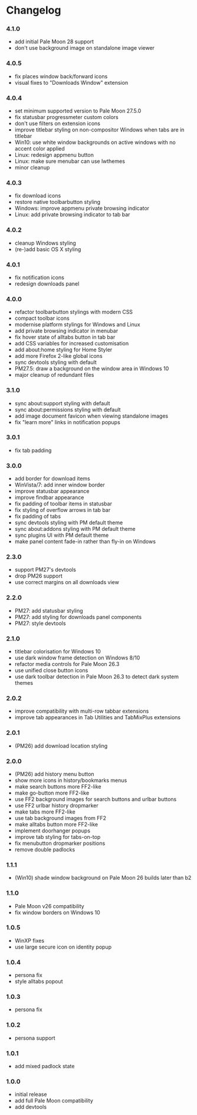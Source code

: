 # Changelog

### 4.1.0
- add initial Pale Moon 28 support
- don't use background image on standalone image viewer

### 4.0.5
- fix places window back/forward icons
- visual fixes to "Downloads Window" extension

### 4.0.4
- set minimum supported version to Pale Moon 27.5.0
- fix statusbar progressmeter custom colors
- don't use filters on extension icons
- improve titlebar styling on non-compositor Windows when tabs are in titlebar
- Win10: use white window backgrounds on active windows with no accent color applied
- Linux: redesign appmenu button
- Linux: make sure menubar can use lwthemes
- minor cleanup

### 4.0.3
- fix download icons
- restore native toolbarbutton styling
- Windows: improve appmenu private browsing indicator
- Linux: add private browsing indicator to tab bar

### 4.0.2
- cleanup Windows styling
- (re-)add basic OS X styling

### 4.0.1
- fix notification icons
- redesign downloads panel

### 4.0.0
- refactor toolbarbutton stylings with modern CSS
- compact toolbar icons
- modernise platform stylings for Windows and Linux
- add private browsing indicator in menubar
- fix hover state of alltabs button in tab bar
- add CSS variables for increased customisation
- add about:home styling for Home Styler
- add more Firefox 2-like global icons
- sync devtools styling with default
- PM27.5: draw a background on the window area in Windows 10
- major cleanup of redundant files

### 3.1.0
- sync about:support styling with default
- sync about:permissions styling with default
- add image document favicon when viewing standalone images
- fix "learn more" links in notification popups

### 3.0.1
- fix tab padding

### 3.0.0
- add border for download items
- WinVista/7: add inner window border
- improve statusbar appearance
- improve findbar appearance
- fix padding of toolbar items in statusbar
- fix styling of overflow arrows in tab bar
- fix padding of tabs
- sync devtools styling with PM default theme
- sync about:addons styling with PM default theme
- sync plugins UI with PM default theme
- make panel content fade-in rather than fly-in on Windows

### 2.3.0
- support PM27's devtools
- drop PM26 support
- use correct margins on all downloads view

### 2.2.0
- PM27: add statusbar styling
- PM27: add styling for downloads panel components
- PM27: style devtools

### 2.1.0
- titlebar colorisation for Windows 10
- use dark window frame detection on Windows 8/10
- refactor media controls for Pale Moon 26.3
- use unified close button icons
- use dark toolbar detection in Pale Moon 26.3 to detect dark system themes

### 2.0.2
- improve compatibility with multi-row tabbar extensions
- improve tab appearances in Tab Utilities and TabMixPlus extensions

### 2.0.1
- (PM26) add download location styling

### 2.0.0
- (PM26) add history menu button
- show more icons in history/bookmarks menus
- make search buttons more FF2-like
- make go-button more FF2-like
- use FF2 background images for search buttons and urlbar buttons
- use FF2 urlbar history dropmarker
- make tabs more FF2-like
- use tab background images from FF2
- make alltabs button more FF2-like
- implement doorhanger popups
- improve tab styling for tabs-on-top
- fix menubutton dropmarker positions
- remove double padlocks

### 1.1.1
- (Win10) shade window background on Pale Moon 26 builds later than b2

### 1.1.0
- Pale Moon v26 compatibility
- fix window borders on Windows 10

### 1.0.5
- WinXP fixes
- use large secure icon on identity popup

### 1.0.4
- persona fix
- style alltabs popout

### 1.0.3
- persona fix

### 1.0.2
- persona support

### 1.0.1
- add mixed padlock state

### 1.0.0
- initial release
- add full Pale Moon compatibility
- add devtools